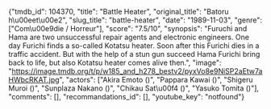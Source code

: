 {"tmdb_id": 104370, "title": "Battle Heater", "original_title": "Batoru h\u00eet\u00e2", "slug_title": "battle-heater", "date": "1989-11-03", "genre": ["Com\u00e9die / Horreur"], "score": "7.5/10", "synopsis": "Furuchi and Hama are two unsuccessful repair agents and electronic engineers. One day Furichi finds a so-called Kotatsu heater. Soon after this Furichi dies in a traffic accident. But with the help of a stun gun succeed Hama Furichi bring back to life, but also Kotatsu heater comes alive then.", "image": "https://image.tmdb.org/t/p/w185_and_h278_bestv2/pyxVo8e9NiSP2aEtw7aHWbcRKAT.jpg", "actors": ["Akira Emoto ()", "Pappara Kawai ()", "Shigeru Muroi ()", "Sunplaza Nakano ()", "Chikau Sat\u00f4 ()", "Yasuko Tomita ()"], "comments": [], "recommandations_id": [], "youtube_key": "notfound"}